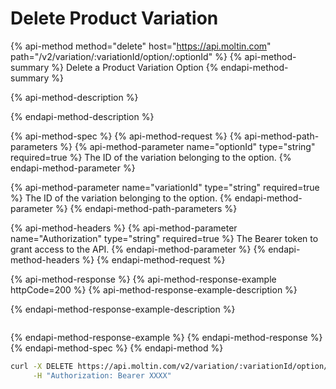 # Delete Product Variation

{% api-method method="delete" host="https://api.moltin.com" path="/v2/variation/:variationId/option/:optionId" %}
{% api-method-summary %}
Delete a Product Variation Option
{% endapi-method-summary %}

{% api-method-description %}

{% endapi-method-description %}

{% api-method-spec %}
{% api-method-request %}
{% api-method-path-parameters %}
{% api-method-parameter name="optionId" type="string" required=true %}
The ID of the variation belonging to the option.
{% endapi-method-parameter %}

{% api-method-parameter name="variationId" type="string" required=true %}
The ID of the variation belonging to the option.
{% endapi-method-parameter %}
{% endapi-method-path-parameters %}

{% api-method-headers %}
{% api-method-parameter name="Authorization" type="string" required=true %}
The Bearer token to grant access to the API.
{% endapi-method-parameter %}
{% endapi-method-headers %}
{% endapi-method-request %}

{% api-method-response %}
{% api-method-response-example httpCode=200 %}
{% api-method-response-example-description %}

{% endapi-method-response-example-description %}

```javascript

```
{% endapi-method-response-example %}
{% endapi-method-response %}
{% endapi-method-spec %}
{% endapi-method %}

```bash
curl -X DELETE https://api.moltin.com/v2/variation/:variationId/option/:optionId \
     -H "Authorization: Bearer XXXX"
```

